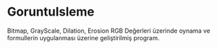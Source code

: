 # GoruntuIsleme
Bitmap, GrayScale, Dilation, Erosion RGB Değerleri üzerinde oynama ve formullerin uygulanması üzerine geliştirilmiş program.
